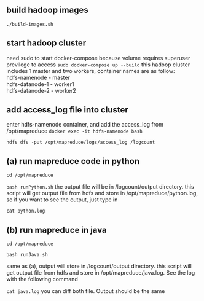 ## build hadoop images
```./build-images.sh```

## start hadoop cluster
need sudo to start docker-compose because volume requires superuser previlege to access 
```sudo docker-compose up --build```
this hadoop cluster includes 1 master and two workers, container names are as follow:  
hdfs-namenode - master  
hdfs-datanode-1 - worker1  
hdfs-datanode-2 - worker2  

## add access_log file into cluster
enter hdfs-namenode container, and add the access_log from /opt/mapreduce 
```docker exec -it hdfs-namenode bash``` 

```hdfs dfs -put /opt/mapreduce/logs/access_log /logcount``` 

## (a) run mapreduce code in python 
```cd /opt/mapreduce``` 

```bash runPython.sh``` 
the output file will be in /logcount/output directory. this script will get output file from hdfs and store in /opt/mapreduce/python.log, so if you want to see the output, just type in 

```cat python.log``` 

## (b) run mapreduce in java
```cd /opt/mapreduce``` 

```bash runJava.sh``` 

same as (a), output will store in /logcount/output directory. this script will get output file from hdfs and store in /opt/mapreduce/java.log. See the log with the following command 

```cat java.log``` 
you can diff both file. Output should be the same
